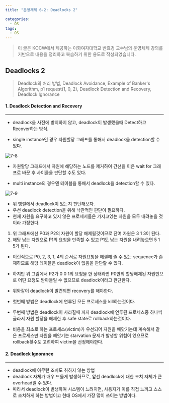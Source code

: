 ```yaml
---
title: "운영체제 6-2: Deadlocks 2"

categories:
  - OS
tags:
  - OS
---
```


> 이 글은 KOCW에서 제공하는 이화여자대학교 반효경 교수님의 운영체제 강의를 기반으로 내용을 정리하고 복습하기 위한 용도로 작성되었습니다.

## Deadlocks 2

> Deadlock의 처리 방법, Deadlock Avoidance, Example of Banker's Algorithm, p1 request(1, 0, 2), Deadlock Detection and Recovery, Deadlock Ignorance

#### 1. Deadlock Detection and Recovery

---

- deadlock을 사전에 방지하지 않고, deadlock이 발생했을때 Detect하고 Recover하는 방식.

- single instance인 경우 자원할당 그래프를 통해서 deadlock을 detection할 수 있다.

![7-8](https://github.com/mjh851819/mjh851819.github.io/assets/70308520/18c07bfe-94a0-4ab5-aada-7351bd724896)

- 자원할당 그래프에서 자원에 해당하는 노드를 제거하여 간선을 이은 wait for 그래프로 바꾼 후 사이클을 판단할 수도 있다.

- multi instance의 경우엔 테이블을 통해서 deadlock을 detection할 수 있다.

![7-9](https://github.com/mjh851819/mjh851819.github.io/assets/70308520/d3093e09-b224-4f45-9662-fac9ebb52871)

- 위 행렬에서 deadlock이 있는지 판단해보자.
- 우선 deadlock detection을 위해 낙관적인 판단이 필요하다.
- 현재 자원을 요구하고 있지 않은 프로세서들은 가지고있는 자원을 모두 내려놓을 것이라 가정한다.

1. 위 그래프에선 P0과 P2의 자원이 할당 해제될것이므로 잔여 자원은 3 1 3이 된다.
2. 해당 남는 자원으로 P1의 요청을 만족할 수 있고 P1도 남는 자원을 내려놓으면 5 1 5가 된다.

- 이런식으로 P0, 2, 3, 1, 4의 순서로 자원요청을 해결해 줄 수 있는 sequence가 존재하므로 해당 테이블은 deadlock이 없음을 판단할 수 있다.

- 하지만 위 그림에서 P2가 0 0 1의 요청을 한 상태라면 P0만의 할당해제된 자원만으로 어떤 요청도 받아들일 수 없으므로 deadlock이라고 판단한다.

- 위와같이 deadlock이 발견되면 recovery를 해야한다.
- 첫번째 방법은 deadlock에 연루된 모든 프로세스를 kill하는것이다.

- 두번째 방법은 deadlock이 사라질때 까지 deadlock에 연루된 프로세스중 하나씩 골라서 자원 할당을 해제한 후 safe state로 rollback하는것이다.
- 비용을 최소로 하는 프로세스(victim)가 우선되어 자원을 빼앗기는데 계속해서 같은 프로세스만 자원을 빼앗기는 starvation 문제가 발생할 위험이 있으므로 rollback횟수도 고려하여 victim을 선정해야한다.

#### 2. Deadlock Ignorance

---

- deadlock에 아무런 조치도 취하지 않는 방법
- deadlock 자체가 매우 드물게 발생하므로, 앞선 deadlock에 대한 조치 자체가 큰 overhead일 수 있다.
- 따라서 deadlock이 발생하여 시스템이 느려지면, 사용자가 이를 직접 느끼고 스스로 조치하게 하는 방법이고 현대 OS에서 가장 많이 쓰이는 방법이다.
